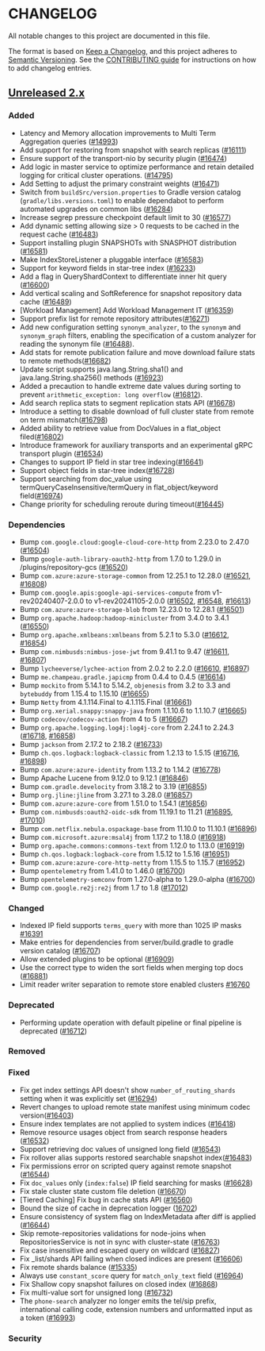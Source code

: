 # CHANGELOG
All notable changes to this project are documented in this file.

The format is based on [Keep a Changelog](https://keepachangelog.com/en/1.0.0/), and this project adheres to [Semantic Versioning](https://semver.org/spec/v2.0.0.html). See the [CONTRIBUTING guide](./CONTRIBUTING.md#Changelog) for instructions on how to add changelog entries.

## [Unreleased 2.x]
### Added
- Latency and Memory allocation improvements to Multi Term Aggregation queries ([#14993](https://github.com/opensearch-project/OpenSearch/pull/14993))
- Add support for restoring from snapshot with search replicas ([#16111](https://github.com/opensearch-project/OpenSearch/pull/16111))
- Ensure support of the transport-nio by security plugin ([#16474](https://github.com/opensearch-project/OpenSearch/pull/16474))
- Add logic in master service to optimize performance and retain detailed logging for critical cluster operations. ([#14795](https://github.com/opensearch-project/OpenSearch/pull/14795))
- Add Setting to adjust the primary constraint weights ([#16471](https://github.com/opensearch-project/OpenSearch/pull/16471))
- Switch from `buildSrc/version.properties` to Gradle version catalog (`gradle/libs.versions.toml`) to enable dependabot to perform automated upgrades on common libs ([#16284](https://github.com/opensearch-project/OpenSearch/pull/16284))
- Increase segrep pressure checkpoint default limit to 30 ([#16577](https://github.com/opensearch-project/OpenSearch/pull/16577/files))
- Add dynamic setting allowing size > 0 requests to be cached in the request cache ([#16483](https://github.com/opensearch-project/OpenSearch/pull/16483))
- Support installing plugin SNAPSHOTs with SNASPHOT distribution ([#16581](https://github.com/opensearch-project/OpenSearch/pull/16581))
- Make IndexStoreListener a pluggable interface ([#16583](https://github.com/opensearch-project/OpenSearch/pull/16583))
- Support for keyword fields in star-tree index ([#16233](https://github.com/opensearch-project/OpenSearch/pull/16233))
- Add a flag in QueryShardContext to differentiate inner hit query ([#16600](https://github.com/opensearch-project/OpenSearch/pull/16600))
- Add vertical scaling and SoftReference for snapshot repository data cache ([#16489](https://github.com/opensearch-project/OpenSearch/pull/16489))
- [Workload Management] Add Workload Management IT ([#16359](https://github.com/opensearch-project/OpenSearch/pull/16359))
- Support prefix list for remote repository attributes([#16271](https://github.com/opensearch-project/OpenSearch/pull/16271))
- Add new configuration setting `synonym_analyzer`, to the `synonym` and `synonym_graph` filters, enabling the specification of a custom analyzer for reading the synonym file ([#16488](https://github.com/opensearch-project/OpenSearch/pull/16488)).
- Add stats for remote publication failure and move download failure stats to remote methods([#16682](https://github.com/opensearch-project/OpenSearch/pull/16682/))
- Update script supports java.lang.String.sha1() and java.lang.String.sha256() methods ([#16923](https://github.com/opensearch-project/OpenSearch/pull/16923))
- Added a precaution to handle extreme date values during sorting to prevent `arithmetic_exception: long overflow` ([#16812](https://github.com/opensearch-project/OpenSearch/pull/16812)).
- Add search replica stats to segment replication stats API ([#16678](https://github.com/opensearch-project/OpenSearch/pull/16678))
- Introduce a setting to disable download of full cluster state from remote on term mismatch([#16798](https://github.com/opensearch-project/OpenSearch/pull/16798/))
- Added ability to retrieve value from DocValues in a flat_object filed([#16802](https://github.com/opensearch-project/OpenSearch/pull/16802))
- Introduce framework for auxiliary transports and an experimental gRPC transport plugin ([#16534](https://github.com/opensearch-project/OpenSearch/pull/16534))
- Changes to support IP field in star tree indexing([#16641](https://github.com/opensearch-project/OpenSearch/pull/16641/))
- Support object fields in star-tree index([#16728](https://github.com/opensearch-project/OpenSearch/pull/16728/))
- Support searching from doc_value using termQueryCaseInsensitive/termQuery in flat_object/keyword field([#16974](https://github.com/opensearch-project/OpenSearch/pull/16974/))
- Change priority for scheduling reroute during timeout([#16445](https://github.com/opensearch-project/OpenSearch/pull/16445))

### Dependencies
- Bump `com.google.cloud:google-cloud-core-http` from 2.23.0 to 2.47.0 ([#16504](https://github.com/opensearch-project/OpenSearch/pull/16504))
- Bump `google-auth-library-oauth2-http` from 1.7.0 to 1.29.0 in /plugins/repository-gcs ([#16520](https://github.com/opensearch-project/OpenSearch/pull/16520))
- Bump `com.azure:azure-storage-common` from 12.25.1 to 12.28.0 ([#16521](https://github.com/opensearch-project/OpenSearch/pull/16521), [#16808](https://github.com/opensearch-project/OpenSearch/pull/16808))
- Bump `com.google.apis:google-api-services-compute` from v1-rev20240407-2.0.0 to v1-rev20241105-2.0.0 ([#16502](https://github.com/opensearch-project/OpenSearch/pull/16502), [#16548](https://github.com/opensearch-project/OpenSearch/pull/16548), [#16613](https://github.com/opensearch-project/OpenSearch/pull/16613))
- Bump `com.azure:azure-storage-blob` from 12.23.0 to 12.28.1 ([#16501](https://github.com/opensearch-project/OpenSearch/pull/16501))
- Bump `org.apache.hadoop:hadoop-minicluster` from 3.4.0 to 3.4.1 ([#16550](https://github.com/opensearch-project/OpenSearch/pull/16550))
- Bump `org.apache.xmlbeans:xmlbeans` from 5.2.1 to 5.3.0 ([#16612](https://github.com/opensearch-project/OpenSearch/pull/16612), [#16854](https://github.com/opensearch-project/OpenSearch/pull/16854))
- Bump `com.nimbusds:nimbus-jose-jwt` from 9.41.1 to 9.47 ([#16611](https://github.com/opensearch-project/OpenSearch/pull/16611), [#16807](https://github.com/opensearch-project/OpenSearch/pull/16807))
- Bump `lycheeverse/lychee-action` from 2.0.2 to 2.2.0 ([#16610](https://github.com/opensearch-project/OpenSearch/pull/16610), [#16897](https://github.com/opensearch-project/OpenSearch/pull/16897))
- Bump `me.champeau.gradle.japicmp` from 0.4.4 to 0.4.5 ([#16614](https://github.com/opensearch-project/OpenSearch/pull/16614))
- Bump `mockito` from 5.14.1 to 5.14.2, `objenesis` from 3.2 to 3.3 and `bytebuddy` from 1.15.4 to 1.15.10 ([#16655](https://github.com/opensearch-project/OpenSearch/pull/16655))
- Bump `Netty` from 4.1.114.Final to 4.1.115.Final ([#16661](https://github.com/opensearch-project/OpenSearch/pull/16661))
- Bump `org.xerial.snappy:snappy-java` from 1.1.10.6 to 1.1.10.7 ([#16665](https://github.com/opensearch-project/OpenSearch/pull/16665))
- Bump `codecov/codecov-action` from 4 to 5 ([#16667](https://github.com/opensearch-project/OpenSearch/pull/16667))
- Bump `org.apache.logging.log4j:log4j-core` from 2.24.1 to 2.24.3 ([#16718](https://github.com/opensearch-project/OpenSearch/pull/16718), [#16858](https://github.com/opensearch-project/OpenSearch/pull/16858))
- Bump `jackson` from 2.17.2 to 2.18.2 ([#16733](https://github.com/opensearch-project/OpenSearch/pull/16733))
- Bump `ch.qos.logback:logback-classic` from 1.2.13 to 1.5.15 ([#16716](https://github.com/opensearch-project/OpenSearch/pull/16716), [#16898](https://github.com/opensearch-project/OpenSearch/pull/16898))
- Bump `com.azure:azure-identity` from 1.13.2 to 1.14.2 ([#16778](https://github.com/opensearch-project/OpenSearch/pull/16778))
- Bump Apache Lucene from 9.12.0 to 9.12.1 ([#16846](https://github.com/opensearch-project/OpenSearch/pull/16846))
- Bump `com.gradle.develocity` from 3.18.2 to 3.19 ([#16855](https://github.com/opensearch-project/OpenSearch/pull/16855))
- Bump `org.jline:jline` from 3.27.1 to 3.28.0 ([#16857](https://github.com/opensearch-project/OpenSearch/pull/16857))
- Bump `com.azure:azure-core` from 1.51.0 to 1.54.1 ([#16856](https://github.com/opensearch-project/OpenSearch/pull/16856))
- Bump `com.nimbusds:oauth2-oidc-sdk` from 11.19.1 to 11.21 ([#16895](https://github.com/opensearch-project/OpenSearch/pull/16895), [#17010](https://github.com/opensearch-project/OpenSearch/pull/17010))
- Bump `com.netflix.nebula.ospackage-base` from 11.10.0 to 11.10.1 ([#16896](https://github.com/opensearch-project/OpenSearch/pull/16896))
- Bump `com.microsoft.azure:msal4j` from 1.17.2 to 1.18.0 ([#16918](https://github.com/opensearch-project/OpenSearch/pull/16918))
- Bump `org.apache.commons:commons-text` from 1.12.0 to 1.13.0 ([#16919](https://github.com/opensearch-project/OpenSearch/pull/16919))
- Bump `ch.qos.logback:logback-core` from 1.5.12 to 1.5.16 ([#16951](https://github.com/opensearch-project/OpenSearch/pull/16951))
- Bump `com.azure:azure-core-http-netty` from 1.15.5 to 1.15.7 ([#16952](https://github.com/opensearch-project/OpenSearch/pull/16952))
- Bump `opentelemetry` from 1.41.0 to 1.46.0 ([#16700](https://github.com/opensearch-project/OpenSearch/pull/16700))
- Bump `opentelemetry-semconv` from 1.27.0-alpha to 1.29.0-alpha ([#16700](https://github.com/opensearch-project/OpenSearch/pull/16700))
- Bump `com.google.re2j:re2j` from 1.7 to 1.8 ([#17012](https://github.com/opensearch-project/OpenSearch/pull/17012))

### Changed
- Indexed IP field supports `terms_query` with more than 1025 IP masks [#16391](https://github.com/opensearch-project/OpenSearch/pull/16391)
- Make entries for dependencies from server/build.gradle to gradle version catalog ([#16707](https://github.com/opensearch-project/OpenSearch/pull/16707))
- Allow extended plugins to be optional ([#16909](https://github.com/opensearch-project/OpenSearch/pull/16909))
- Use the correct type to widen the sort fields when merging top docs ([#16881](https://github.com/opensearch-project/OpenSearch/pull/16881))
- Limit reader writer separation to remote store enabled clusters [#16760](https://github.com/opensearch-project/OpenSearch/pull/16760)

### Deprecated
- Performing update operation with default pipeline or final pipeline is deprecated ([#16712](https://github.com/opensearch-project/OpenSearch/pull/16712))

### Removed

### Fixed
- Fix get index settings API doesn't show `number_of_routing_shards` setting when it was explicitly set ([#16294](https://github.com/opensearch-project/OpenSearch/pull/16294))
- Revert changes to upload remote state manifest using minimum codec version([#16403](https://github.com/opensearch-project/OpenSearch/pull/16403))
- Ensure index templates are not applied to system indices ([#16418](https://github.com/opensearch-project/OpenSearch/pull/16418))
- Remove resource usages object from search response headers ([#16532](https://github.com/opensearch-project/OpenSearch/pull/16532))
- Support retrieving doc values of unsigned long field ([#16543](https://github.com/opensearch-project/OpenSearch/pull/16543))
- Fix rollover alias supports restored searchable snapshot index([#16483](https://github.com/opensearch-project/OpenSearch/pull/16483))
- Fix permissions error on scripted query against remote snapshot ([#16544](https://github.com/opensearch-project/OpenSearch/pull/16544))
- Fix `doc_values` only (`index:false`) IP field searching for masks ([#16628](https://github.com/opensearch-project/OpenSearch/pull/16628))
- Fix stale cluster state custom file deletion ([#16670](https://github.com/opensearch-project/OpenSearch/pull/16670))
- [Tiered Caching] Fix bug in cache stats API ([#16560](https://github.com/opensearch-project/OpenSearch/pull/16560))
- Bound the size of cache in deprecation logger ([16702](https://github.com/opensearch-project/OpenSearch/issues/16702))
- Ensure consistency of system flag on IndexMetadata after diff is applied ([#16644](https://github.com/opensearch-project/OpenSearch/pull/16644))
- Skip remote-repositories validations for node-joins when RepositoriesService is not in sync with cluster-state ([#16763](https://github.com/opensearch-project/OpenSearch/pull/16763))
- Fix case insensitive and escaped query on wildcard ([#16827](https://github.com/opensearch-project/OpenSearch/pull/16827))
- Fix _list/shards API failing when closed indices are present ([#16606](https://github.com/opensearch-project/OpenSearch/pull/16606))
- Fix remote shards balance ([#15335](https://github.com/opensearch-project/OpenSearch/pull/15335))
- Always use `constant_score` query for `match_only_text` field ([#16964](https://github.com/opensearch-project/OpenSearch/pull/16964))
- Fix Shallow copy snapshot failures on closed index ([#16868](https://github.com/opensearch-project/OpenSearch/pull/16868))
- Fix multi-value sort for unsigned long ([#16732](https://github.com/opensearch-project/OpenSearch/pull/16732))
- The `phone-search` analyzer no longer emits the tel/sip prefix, international calling code, extension numbers and unformatted input as a token ([#16993](https://github.com/opensearch-project/OpenSearch/pull/16993))

### Security

[Unreleased 2.x]: https://github.com/opensearch-project/OpenSearch/compare/2.18...2.x
